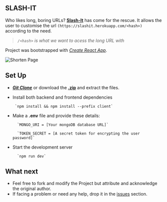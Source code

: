 ## SLASH-IT
Who likes long, boring URLs? [**Slash-It**](https://slashit.herokuapp.com) has come for the rescue. It allows the user to customise the url `(https://slashit.herokuapp.com/<hash>)`  according to the need.
>*`/<hash>` is what we want to acess the long URL with*

Project was bootstrapped with *[Create React App](https://github.com/facebook/create-react-app)*.

![Shorten Page](https://i.postimg.cc/1zWy4Bbx/4.png)

## Set Up

 - ***[Git Clone](https://github.com/Lakshya-Poddar/slash-it.git)*** or download the **[.zip](https://github.com/Lakshya-Poddar/slash-it/archive/master.zip)** and extract the files.
 - Install both  backend and frontend dependencies

		`npm install && npm install --prefix client` 
    
    
- Make a **.env** file and provide these details:

		`MONGO_URI = [Your mongoDB database URL]`

		`TOKEN_SECRET = [A secret token for encrypting the user password]`


- Start the development server

		`npm run dev`



## What next
 

 - Feel free to fork and modify the Project but attribute and acknowledge the original author.
 -  If facing a problem or need any help, drop it in the  [issues](https://github.com/Lakshya-Poddar/slash-it/issues)  section.
